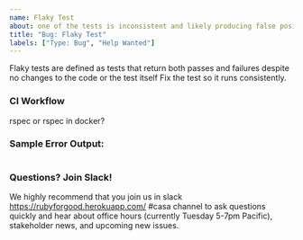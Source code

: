 ```yaml
---
name: Flaky Test
about: one of the tests is inconsistent and likely producing false positives
title: "Bug: Flaky Test"
labels: ["Type: Bug", "Help Wanted"]
---
```

Flaky tests are defined as tests that return both passes and failures despite no changes to the code or the test itself
Fix the test so it runs consistently.

### CI Workflow
rspec or rspec in docker?

### Sample Error Output:
```
```

### Questions? Join Slack!

We highly recommend that you join us in slack https://rubyforgood.herokuapp.com/ #casa channel to ask questions quickly and hear about office hours (currently Tuesday 5-7pm Pacific), stakeholder news, and upcoming new issues.
